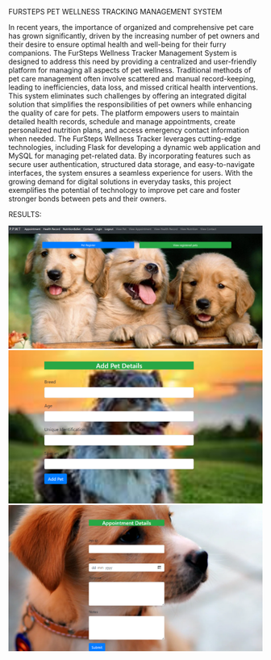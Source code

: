 FURSTEPS PET WELLNESS TRACKING MANAGEMENT SYSTEM 

In recent years, the importance of organized and comprehensive pet care has grown significantly, driven by the increasing number of pet owners and their desire to ensure optimal health and well-being for their furry companions. 
The FurSteps Wellness Tracker Management System is designed to address this need by providing a centralized and user-friendly platform for managing all aspects of pet wellness.
Traditional methods of pet care management often involve scattered and manual record-keeping, leading to inefficiencies, data loss, and missed critical health interventions.
This system eliminates such challenges by offering an integrated digital solution that simplifies the responsibilities of pet owners while enhancing the quality of care for pets. 
The platform empowers users to maintain detailed health records, schedule and manage appointments, create personalized nutrition plans, and access emergency contact information when needed.
The FurSteps Wellness Tracker leverages cutting-edge technologies, including Flask for developing a dynamic web application and MySQL for managing pet-related data. 
By incorporating features such as secure user authentication, structured data storage, and easy-to-navigate interfaces, the system ensures a seamless experience for users. With the growing demand for digital solutions in everyday tasks,
this project exemplifies the potential of technology to improve pet care and foster stronger bonds between pets and their owners.


RESULTS:

![image alt](https://github.com/SanikaHegde/Fursteps-pet-wellness-tracker/blob/d3bcfb4f8f88747e3156253eac685963f2af0227/Screenshot%202024-12-27%20221940.png )
![image alt](https://github.com/SanikaHegde/Fursteps-pet-wellness-tracker/blob/ff75cb451bb4bc7671b6593bfdeb7eed45bb09df/Screenshot%202024-12-27%20230843.png)
![image alt](https://github.com/SanikaHegde/Fursteps-pet-wellness-tracker/blob/0748b56720082c9f2f2430133b4243e22221fab7/Screenshot%202024-12-27%20230911.png)
